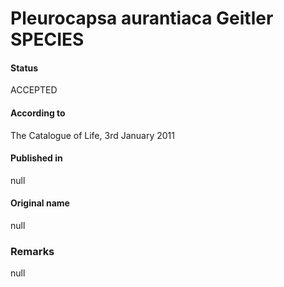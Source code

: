 # Pleurocapsa aurantiaca Geitler SPECIES

#### Status
ACCEPTED

#### According to
The Catalogue of Life, 3rd January 2011

#### Published in
null

#### Original name
null

### Remarks
null